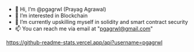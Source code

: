 - 👋 Hi, I’m @pgagrwl (Prayag Agrawal)  
- 👀 I’m interested in Blockchain 
- 🌱 I’m currently upskilling myself in solidity and smart contract security 
- 📫 You can reach me via email at "pgagrwl@gmail.com"

<!---
pgagrwl/pgagrwl is a ✨ special ✨ repository because its `README.md` (this file) appears on your GitHub profile.
You can click the Preview link to take a look at your changes.
--->


https://github-readme-stats.vercel.app/api?username=pgagrwl
